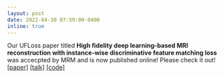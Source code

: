 ```yaml
---
layout: post
date: 2022-04-30 07:59:00-0400
inline: true
---
```

Our UFLoss paper titled **High fidelity deep learning-based MRI reconstruction with instance-wise discriminative feature matching loss** was accecpted by MRM and is now published online! Please check it out! [\[paper\]](https://onlinelibrary.wiley.com/doi/10.1002/mrm.29227) [\[talk\]](https://cds.ismrm.org/protected/20MPresentations/videos/dcvz/0994.htm) [\[code\]](https://github.com/mikgroup/UFLoss)


<!-- I will be serving as reviewer for MICCAI 2023, Neurips 2023, Siggraph Asia 2023, Siggraph 2023. -->



